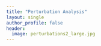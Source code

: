 ```yaml
---
title: "Perturbation Analysis"
layout: single
author_profile: false
header:
  image: perturbations2_large.jpg
---
```

